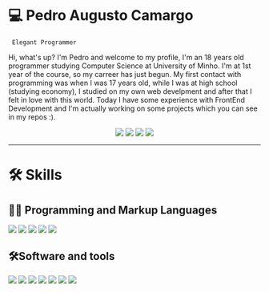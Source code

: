 <h1>💻 Pedro Augusto Camargo </h1>
<code> Elegant Programmer </code>
<p></p>
<p>Hi, what's up? I'm Pedro and welcome to my profile, I'm an 18 years old programmer studying Computer Science at University of Minho. I'm at 1st year of the course, so my carreer has just begun. My first contact with programming was when I was 17 years old, while I was at high school (studying economy), I studied on my own web develpment and after that I felt in love with this world. Today I have some experience with FrontEnd Development and I'm actually working on some projects which you can see in my repos :).</p>
<p align="center">
<a target="_blank" href="https://www.instagram.com/pedroa_camargo/"><img src="https://img.shields.io/badge/Instagram-E4405F?style=for-the-badge&logo=instagram&logoColor=white"></a>
<a target="_blank" href="https://twitter.com/pedroaugennes"><img src="https://img.shields.io/badge/Twitter-1DA1F2?style=for-the-badge&logo=twitter&logoColor=white"></a>
<a target="_blank" href="https://www.facebook.com/pedroaugusto.ennes/"><img src="https://img.shields.io/badge/Facebook-1877F2?style=for-the-badge&logo=facebook&logoColor=white"></a>
<a target="_blank" href="https://www.reddit.com/user/Mutaante"><img src="https://img.shields.io/badge/Reddit-FF4500?style=for-the-badge&logo=reddit&logoColor=white"></a>
</p>

<hr>

<h1>🛠 Skills </h1>
<h2>👨‍💻 Programming and Markup Languages </h2>
<a><img src="https://img.shields.io/badge/Haskell-5D4F85?style=for-the-badge&logo=haskell&logoColor=white"></a>
<a><img src="https://img.shields.io/badge/HTML5-E34F26?style=for-the-badge&logo=html5&logoColor=white"></a>
<a><img src="https://img.shields.io/badge/CSS3-1572B6?style=for-the-badge&logo=css3&logoColor=white"></a>
<a><img src="https://img.shields.io/badge/Python-FFD43B?style=for-the-badge&logo=python&logoColor=blue"></a>
<a><img src="https://img.shields.io/badge/JavaScript-323330?style=for-the-badge&logo=javascript&logoColor=F7DF1E"></a>
<p></p>

<h2>🛠Software and tools </h2>
<a><img src="https://img.shields.io/badge/Adobe%20Photoshop-31A8FF?style=for-the-badge&logo=Adobe%20Photoshop&logoColor=black"></a>
<a><img src="https://img.shields.io/badge/gimp-5C5543?style=for-the-badge&logo=gimp&logoColor=white"></a>
<a><img src="https://img.shields.io/badge/GitHub-100000?style=for-the-badge&logo=github&logoColor=white"></a>
<a><img src="https://img.shields.io/badge/GitLab-330F63?style=for-the-badge&logo=gitlab&logoColor=white"></a>
<a><img src="https://img.shields.io/badge/Visual_Studio_Code-0078D4?style=for-the-badge&logo=visual%20studio%20code&logoColor=white"></a>
<a><img src="https://img.shields.io/badge/Visual_Studio-5C2D91?style=for-the-badge&logo=visual%20studio&logoColor=white"></a>
<a><img src="https://img.shields.io/badge/PyCharm-000000.svg?&style=for-the-badge&logo=PyCharm&logoColor=white"></a>
